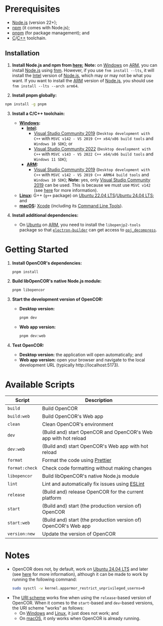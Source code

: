 # Prerequisites

- [Node.js](https://nodejs.org/) (version 22+);
- [npm](https://npmjs.com/) (it comes with Node.js);
- [pnpm](https://pnpm.io/) (for package management); and
- [C](<https://en.wikipedia.org/wiki/C_(programming_language)>)/[C++](https://en.wikipedia.org/wiki/C%2B%2B) toolchain.

## Installation

1. **Install Node.js and npm from [here](https://nodejs.org/en/download/package-manager);**
   **Note:** on [Windows](https://en.wikipedia.org/wiki/Microsoft_Windows) on [ARM](https://en.wikipedia.org/wiki/ARM_architecture_family), you can install [Node.js](https://nodejs.org/) using [fnm](https://github.com/Schniz/fnm). However, if you use `fnm install --lts`, it will install the [Intel](https://en.wikipedia.org/wiki/List_of_Intel_processors) version of [Node.js](https://nodejs.org/), which may or may not be what you want. If you want to install the [ARM](https://en.wikipedia.org/wiki/ARM_architecture_family) version of [Node.js](https://nodejs.org/), you should use `fnm install --lts --arch arm64`.

2. **Install pnpm globally:**

```bash
npm install -g pnpm
```

3. **Install a C/C++ toolchain:**
   - **[Windows](https://en.wikipedia.org/wiki/Microsoft_Windows):**
     - **[Intel](https://en.wikipedia.org/wiki/List_of_Intel_processors):**
       - [Visual Studio Community 2019](https://apps.microsoft.com/detail/xp8cdjnzkfm06w) (`Desktop development with C++` with `MSVC v142 - VS 2019 C++ x64/x86 build tools` and `Windows 10 SDK`); or
       - [Visual Studio Community 2022](https://apps.microsoft.com/detail/xpdcfjdklzjlp8) (`Desktop development with C++` with `MSVC v143 - VS 2022 C++ x64/x86 build tools` and `Windows 11 SDK`);
     - **[ARM](https://en.wikipedia.org/wiki/ARM_architecture_family):**
       - [Visual Studio Community 2019](https://apps.microsoft.com/detail/xp8cdjnzkfm06w) (`Desktop development with C++` with `MSVC v142 - VS 2019 C++ ARM64 build tools` and `Windows 10 SDK`);
         **Note:** yes, only [Visual Studio Community 2019](https://apps.microsoft.com/detail/xp8cdjnzkfm06w) can be used. This is because we must use `MSVC v142` (see [here](https://www.electronjs.org/docs/latest/tutorial/windows-arm#native-modules) for more information).
   - **[Linux](https://en.wikipedia.org/wiki/Linux):** G++ (`g++` package) on [Ubuntu 22.04 LTS](https://en.wikipedia.org/wiki/Ubuntu_version_history#2204)/[Ubuntu 24.04 LTS](https://en.wikipedia.org/wiki/Ubuntu_version_history#2404); and
   - **[macOS](https://en.wikipedia.org/wiki/MacOS):** [Xcode](https://developer.apple.com/xcode/) (including its [Command Line Tools](https://developer.apple.com/downloads/?q=Command%20Line%20Tools)).

4. **Install additional dependencies:**
   - On [Ubuntu](https://en.wikipedia.org/wiki/Ubuntu) on [ARM](https://en.wikipedia.org/wiki/ARM_architecture_family), you need to install the `libopenjp2-tools` package so that [`electron-builder`](https://www.electron.build/) can get access to [`opj_decompress`](https://manpages.ubuntu.com/manpages/man1/opj_decompress.1.html).

# Getting Started

1. **Install OpenCOR's dependencies:**

   ```bash
   pnpm install
   ```

2. **Build libOpenCOR's native Node.js module:**

   ```bash
   pnpm libopencor
   ```

3. **Start the development version of OpenCOR:**
   - **Desktop version:**

     ```bash
     pnpm dev
     ```

   - **Web app version:**

     ```bash
     pnpm dev:web
     ```

4. **Test OpenCOR:**
   - **Desktop version:** the application will open automatically; and
   - **Web app version:** open your browser and navigate to the local development URL (typically http://localhost:5173).

# Available Scripts

| Script         | Description                                                           |
| -------------- | --------------------------------------------------------------------- |
| `build`        | Build OpenCOR                                                         |
| `build:web`    | Build OpenCOR's Web app                                               |
| `clean`        | Clean OpenCOR's environment                                           |
| `dev`          | (Build and) start OpenCOR and OpenCOR's Web app with hot reload       |
| `dev:web`      | (Build and) start OpenCOR's Web app with hot reload                   |
| `format`       | Format the code using [Prettier](https://prettier.io/)                |
| `format:check` | Check code formatting without making changes                          |
| `libopencor`   | Build libOpenCOR's native Node.js module                              |
| `lint`         | Lint and automatically fix issues using [ESLint](https://eslint.org/) |
| `release`      | (Build and) release OpenCOR for the current platform                  |
| `start`        | (Build and) start (the production version of) OpenCOR                 |
| `start:web`    | (Build and) start (the production version of) OpenCOR's Web app       |
| `version:new`  | Update the version of OpenCOR                                         |

# Notes

- OpenCOR does not, by default, work on [Ubuntu 24.04 LTS](https://en.wikipedia.org/wiki/Ubuntu_version_history#2404) and later (see [here](https://github.com/opencor/webapp/issues/68) for more information), although it can be made to work by running the following command:
  ```bash
  sudo sysctl -w kernel.apparmor_restrict_unprivileged_userns=0
  ```
- The [URI scheme](https://en.wikipedia.org/wiki/Uniform_Resource_Identifier#Syntax) works fine when using the `release`-based version of OpenCOR. When it comes to the `start`-based and `dev`-based versions, the URI scheme "works" as follows:
  - On [Windows](https://en.wikipedia.org/wiki/Microsoft_Windows) and [Linux](https://en.wikipedia.org/wiki/Linux), it just does not work; and
  - On [macOS](https://en.wikipedia.org/wiki/MacOS), it only works when OpenCOR is already running.
